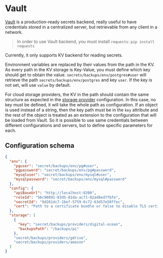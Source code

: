 # Vault

[Vault][1] is a production-ready secrets backend, really useful to have credentials stored in a centralized server, but retrievable from any client in a network.

 > In order to use Vault backend, you must install `requests`: `pip install requests`

Currently, it only supports KV backend for reading secrets.

Environment variables are replaced by their values from the path in the KV. As every path in the KV storage is Key-Value, you must define which key should get to obtain the value. `secrets/backups/env/postgres#user` will retrieve the path `secrets/backups/env/postgres` and key `user`. If the key is not set, will use `value` by default.

For cloud storage providers, the KV in the path should contain the same structure as expected in the [storage provider](../storage/index.md) configuration. In this case, no key must be defined, it will take the whole path as configuration. If an object is used instead of a string, then the key path must be in the `key` attribute and the rest of the object is treated as an extension to the configuration that will be loaded from Vault. So it is possible to use same credentials between different configurations and servers, but to define specific parameters for each.

## Configuration schema

```json
{
  "env": {
    "pguser": "secret/backups/env/pg#user",
    "pgpassword": "secret/backups/env/pg#password",
    "mysqluser": "secret/backups/env/mysql#user",
    "mysqlpassword": "secret/backups/env/mysql#password"
  },
  "config": {
    "apiBaseUrl": "http://localhost:8200",
    "roleId": "56c90891-83d5-81da-ac71-02ad8ed7fbfe",
    "secretId": "9d261dc7-1bef-5759-6c72-63d57e58ffec",
    "cert": "Path to a certificate bundle or false to disable TLS certificate validation"
  },
  "storage": [
    {
      "key": "secret/backups/providers/digital-ocean",
      "backupsPath": "/backups/pi"
    },
    "secret/backups/providers/gdrive",
    "secret/backups/providers/amazon"
  ]
}
```


[1]: https://www.vaultproject.io
